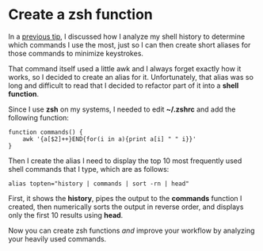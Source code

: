 # Create a zsh function

In a [previous tip](http://chip.github.io/2013/05/10/top-10-shell-commands-you-currently-use/), I discussed how I analyze my shell history to determine
which commands I use the most, just so I can then create short aliases for
those commands to minimize keystrokes.

That command itself used a little awk and I always forget exactly how it works,
so I decided to create an alias for it.  Unfortunately, that alias was so long
and difficult to read that I decided to refactor part of it into a **shell
function**.

Since I use **zsh** on my systems, I needed to edit **~/.zshrc** and add the following
function:

    function commands() {
        awk '{a[$2]++}END{for(i in a){print a[i] " " i}}'
    }

Then I create the alias I need to display the top 10 most frequently used shell
commands that I type, which are as follows:

    alias topten="history | commands | sort -rn | head"

First, it shows the **history**, pipes the output to the **commands** function I
created, then numerically sorts the output in reverse order, and displays only
the first 10 results using **head**.

Now you can create zsh functions *and* improve your workflow by analyzing
your heavily used commands.  

